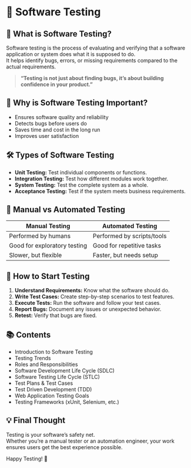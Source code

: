 
# 🧪 Software Testing 

## 🚀 What is Software Testing?

Software testing is the process of evaluating and verifying that a software application or system does what it is supposed to do.  
It helps identify bugs, errors, or missing requirements compared to the actual requirements.

> **“Testing is not just about finding bugs, it’s about building confidence in your product.”**


## 🧠 Why is Software Testing Important?

- Ensures software quality and reliability
- Detects bugs before users do
- Saves time and cost in the long run
- Improves user satisfaction


## 🛠️ Types of Software Testing

- **Unit Testing:** Test individual components or functions.
- **Integration Testing:** Test how different modules work together.
- **System Testing:** Test the complete system as a whole.
- **Acceptance Testing:** Test if the system meets business requirements.


## 👥 Manual vs Automated Testing

| Manual Testing                | Automated Testing                |
|-------------------------------|----------------------------------|
| Performed by humans           | Performed by scripts/tools       |
| Good for exploratory testing  | Good for repetitive tasks        |
| Slower, but flexible          | Faster, but needs setup          |


## 📝 How to Start Testing

1. **Understand Requirements:** Know what the software should do.
2. **Write Test Cases:** Create step-by-step scenarios to test features.
3. **Execute Tests:** Run the software and follow your test cases.
4. **Report Bugs:** Document any issues or unexpected behavior.
5. **Retest:** Verify that bugs are fixed.


## 📚 Contents

- Introduction to Software Testing
- Testing Trends
- Roles and Responsibilities
- Software Development Life Cycle (SDLC)
- Software Testing Life Cycle (STLC)
- Test Plans & Test Cases
- Test Driven Development (TDD)
- Web Application Testing Goals
- Testing Frameworks (xUnit, Selenium, etc.)


## 💡 Final Thought

Testing is your software’s safety net.  
Whether you’re a manual tester or an automation engineer, your work ensures users get the best experience possible.

Happy Testing! 🎉
